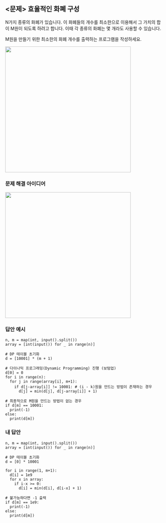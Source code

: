 ## <문제> 효율적인 화폐 구성
N가지 종류의 화폐가 있습니다. 이 화폐들의 개수를 최소한으로 이용해서 그 가치의 합이 M원이 되도록 
하려고 합니다. 이때 각 종류의 화폐는 몇 개라도 사용할 수 있습니다.

M원을 만들기 위한 최소한의 화폐 개수를 출력하는 프로그램을 작성하세요.

<img src=https://user-images.githubusercontent.com/62216628/161970078-41b8cfee-c2a1-4f46-a3b8-fb0d7be18b25.png width=400px></img>

### 문제 해결 아이디어

<img src=https://user-images.githubusercontent.com/62216628/161973121-beb4880b-108d-4a49-bc3d-aa6edb46cc83.png width=400px></img>

### 답안 예시
```
n, m = map(int, input().split())
array = [int(input()) for _ in range(n)]

# DP 테이블 초기화
d = [10001] * (m + 1)

# 다이나믹 프로그래밍(Dynamic Programming) 진행 (보텀업)
d[0] = 0
for i in range(n):
  for j in range(array[i], m+1):
    if d[j-array[i]] != 10001: # (i - k)원을 만드는 방법이 존재하는 경우
      d[j] = min(d[j], d[j-array[i]] + 1)

# 최종적으로 M원을 만드는 방법이 없는 경우
if d[m] == 10001:
  print(-1)
else:
  print(d[m])
```

### 내 답안
```
n, m = map(int, input().split())
array = [int(input()) for _ in range(n)]

# DP 테이블 초기화
d = [0] * 10001

for i in range(1, m+1):
  d[i] = 1e9
  for x in array:
    if i-x >= 0:
      d[i] = min(d[i], d[i-x] + 1)

# 불가능하다면 -1 출력
if d[m] == 1e9:
  print(-1)
else:
  print(d[m])
```

